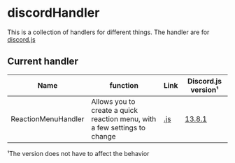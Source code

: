 # discordHandler

This is a collection of handlers for different things.
The handler are for [discord.js](https://github.com/discordjs/discord.js, "discord.js")

## Current handler

|Name|function|Link|Discord.js version¹|
|----|--------|----|------------------|
|ReactionMenuHandler | Allows you to create a quick reaction menu, with a few settings to change | [.js](https://github.com/Johannes7k75/discordHandler/blob/main/ReactionMenuHandler.js) | [13.8.1](https://discord.js.org/#/docs/discord.js/13.8.1/general/welcome)

¹The version does not have to affect the behavior
